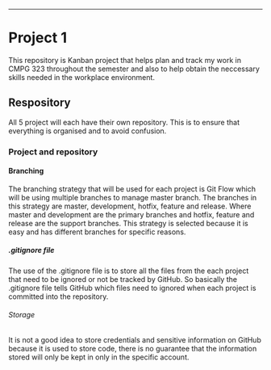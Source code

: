 ************************************************************************************************
# Project 1

This repository is Kanban project that helps plan and track my work in CMPG 323 throughout the semester and also to help obtain the neccessary skills needed in the workplace environment.

## Respository
All 5 project will each have their own repository. This is to ensure that everything is organised and to avoid confusion.


### Project and repository




#### Branching
The branching strategy that will be used for each project is Git Flow which will be using multiple branches to manage master branch. The branches in this strategy are master, development, hotfix, feature and release. Where master and development are the primary branches and hotfix, feature and release are the support branches. This strategy is selected because it is easy and has different branches for specific reasons.



##### .gitignore file 
The use of the .gitignore file is to store all the files from the each project that need to be ignored or not 
 be tracked by GitHub. So basically the .gitignore file tells GitHub which files need to ignored when each project is committed into the repository.


###### Storage
It is not a good idea to store credentials and sensitive information on GitHub because it is used to store code, there is no guarantee that the information stored will only be kept in only in the specific account.

